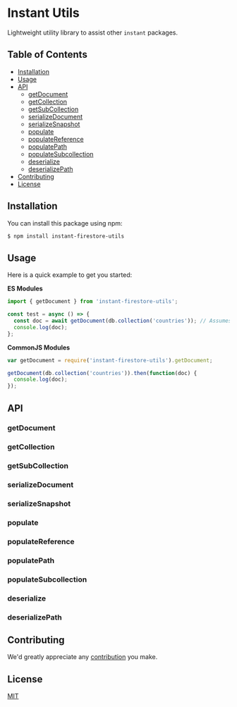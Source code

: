 # Instant Utils

Lightweight utility library to assist other `instant` packages.

## Table of Contents

- [Installation](#installation)
- [Usage](#usage)
- [API](#api)
  - [getDocument](#getdocument)
  - [getCollection](#getcollection)
  - [getSubCollection](#getsubcollection)
  - [serializeDocument](#serializedocument)
  - [serializeSnapshot](#serializesnapshot)
  - [populate](#populate)
  - [populateReference](#populatereference)
  - [populatePath](#populatepath)
  - [populateSubcollection](#populatesubcollection)
  - [deserialize](#deserialize)
  - [deserializePath](#deserializepath)
- [Contributing](#contributing)
- [License](#license)

## Installation

You can install this package using npm:

```bash
$ npm install instant-firestore-utils
```

## Usage

Here is a quick example to get you started:

**ES Modules**

```javascript
import { getDocument } from 'instant-firestore-utils';

const test = async () => {
  const doc = await getDocument(db.collection('countries')); // Assumes db is a Firebase Firestore reference
  console.log(doc);
};
```

**CommonJS Modules**

```javascript
var getDocument = require('instant-firestore-utils').getDocument;

getDocument(db.collection('countries')).then(function(doc) {
  console.log(doc);
});
```

## API

### getDocument

### getCollection

### getSubCollection

### serializeDocument

### serializeSnapshot

### populate

### populateReference

### populatePath

### populateSubcollection

### deserialize

### deserializePath

## Contributing

We'd greatly appreciate any [contribution](CONTRIBUTING.md) you make.

## License

[MIT](LICENSE)
